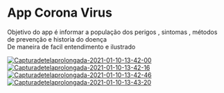 <h1>App Corona Virus</h1>
<span>
  
  Objetivo do app é informar a população dos perigos , sintomas , métodos de prevenção e historia do doença<br> 
  De maneira de facil entendimento e ilustrado 
</span>



<a href="https://ibb.co/44vJ1YR">
<img src="https://i.ibb.co/44vJ1YR/Capturadetelaprolongada-2021-01-10-13-42-00.png" alt="Capturadetelaprolongada-2021-01-10-13-42-00" border="0"></a> 

<a href="https://ibb.co/cLhJ2Mw">
<img src="https://i.ibb.co/cLhJ2Mw/Capturadetelaprolongada-2021-01-10-13-42-16.png" alt="Capturadetelaprolongada-2021-01-10-13-42-16" border="0"></a>

<a href="https://ibb.co/wCY6RwD">
<img src="https://i.ibb.co/wCY6RwD/Capturadetelaprolongada-2021-01-10-13-42-46.png" alt="Capturadetelaprolongada-2021-01-10-13-42-46" border="0"></a> 

<a href="https://ibb.co/F5b0Tqz">
<img src="https://i.ibb.co/F5b0Tqz/Capturadetelaprolongada-2021-01-10-13-43-20.png" alt="Capturadetelaprolongada-2021-01-10-13-43-20" border="0"></a>
